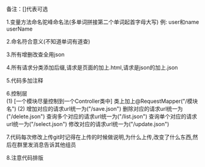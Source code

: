 备注：[]代表可选


1.变量方法命名驼峰命名法(多单词拼接第二个单词起首字母大写)
	例:	user和name
		userName

		
2.命名符合意义(不知道单词有道查)


3.所有增删改查全用json


4.所有请求分类添加后缀,请求是页面的加上.html,请求是json的加上.json

5.代码多加注释

6.控制层	
	(1)	[一个模块尽量控制到一个Controller类中]	类上加上@RequestMapper("/模块名")
	(2)	增加对应的请求url统一为("/save.json")
		删除对应的请求url统一为("/delete.json")
		查询多个对应的请求url统一为("/list.json")
		查询单个对应的请求url统一为("/select.json")
		修改对应的请求url统一为("/update.json")

7.代码每次修改上传git时记得在上传的时候做说明,为什么上传,改变了什么东西,然后在群里发消息告诉其他组员
	
8.注意代码排版
